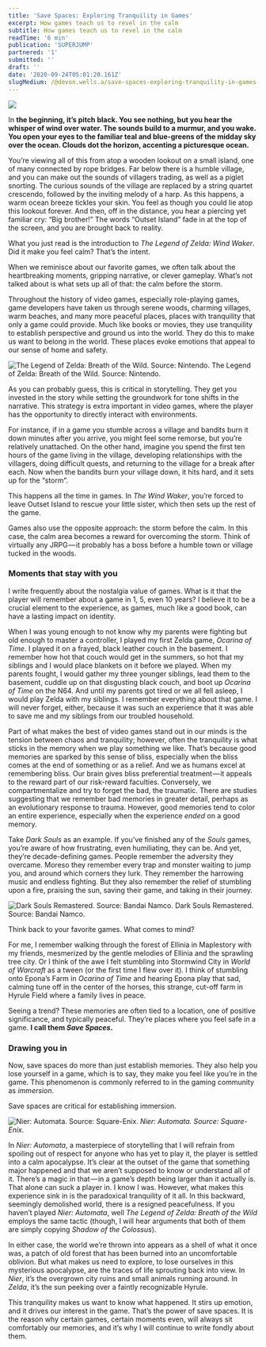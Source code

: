```yaml
---
title: 'Save Spaces: Exploring Tranquility in Games'
excerpt: How games teach us to revel in the calm
subtitle: How games teach us to revel in the calm
readTime: '6 min'
publication: 'SUPERJUMP'
partnered: '1'
submitted: ''
draft: ''
date: '2020-09-24T05:01:20.161Z'
slugMedium: /@devon.wells.a/save-spaces-exploring-tranquility-in-games-4e9baa93abe7
---
```


![](https://cdn-images-1.medium.com/max/800/1*5xCVfiaOewq4e8wLZ0f8rQ.png)

In **the beginning, it’s pitch black. You see nothing, but you hear the whisper of wind over water. The sounds build to a murmur, and you wake. You open your eyes to the familiar teal and blue-greens of the midday sky over the ocean. Clouds dot the horizon, accenting a picturesque ocean.**

You’re viewing all of this from atop a wooden lookout on a small island, one of many connected by rope bridges. Far below there is a humble village, and you can make out the sounds of villagers trading, as well as a piglet snorting. The curious sounds of the village are replaced by a string quartet crescendo, followed by the inviting melody of a harp. As this happens, a warm ocean breeze tickles your skin. You feel as though you could lie atop this lookout forever. And then, off in the distance, you hear a piercing yet familiar cry: “Big brother!” The words “Outset Island” fade in at the top of the screen, and you are brought back to reality.

What you just read is the introduction to _The Legend of Zelda: Wind Waker_. Did it make you feel calm? That’s the intent.

When we reminisce about our favorite games, we often talk about the heartbreaking moments, gripping narrative, or clever gameplay. What’s not talked about is what sets up all of that: the calm before the storm.

Throughout the history of video games, especially role-playing games, game developers have taken us through serene woods, charming villages, warm beaches, and many more peaceful places, places with tranquility that only a game could provide. Much like books or movies, they use tranquility to establish perspective and ground us into the world. They do this to make us want to belong in the world. These places evoke emotions that appeal to our sense of home and safety.

![The Legend of Zelda: Breath of the Wild. Source: Nintendo.](https://cdn-images-1.medium.com/max/2560/1*UD8AE7pDGFz3IJzw14O-lQ.jpeg)
The Legend of Zelda: Breath of the Wild. Source: Nintendo.

As you can probably guess, this is critical in storytelling. They get you invested in the story while setting the groundwork for tone shifts in the narrative. This strategy is extra important in video games, where the player has the opportunity to directly interact with environments.

For instance, if in a game you stumble across a village and bandits burn it down minutes after you arrive, you might feel some remorse, but you’re relatively unattached. On the other hand, imagine you spend the first ten hours of the game living in the village, developing relationships with the villagers, doing difficult quests, and returning to the village for a break after each. Now when the bandits burn your village down, it hits hard, and it sets up for the “storm”.

This happens all the time in games. In _The Wind Waker_, you’re forced to leave Outset Island to rescue your little sister, which then sets up the rest of the game.

Games also use the opposite approach: the storm before the calm. In this case, the calm area becomes a reward for overcoming the storm. Think of virtually any JRPG — it probably has a boss before a humble town or village tucked in the woods.

### Moments that stay with you

I write frequently about the nostalgia value of games. What is it that the player will remember about a game in 1, 5, even 10 years? I believe it to be a crucial element to the experience, as games, much like a good book, can have a lasting impact on identity.

When I was young enough to not know why my parents were fighting but old enough to master a controller, I played my first Zelda game, _Ocarina of Time_. I played it on a frayed, black leather couch in the basement. I remember how hot that couch would get in the summers, so hot that my siblings and I would place blankets on it before we played. When my parents fought, I would gather my three younger siblings, lead them to the basement, cuddle up on that disgusting black couch, and boot up _Ocarina of Time_ on the N64. And until my parents got tired or we all fell asleep, I would play Zelda with my siblings. I remember everything about that game. I will never forget, either, because it was such an experience that it was able to save me and my siblings from our troubled household.

Part of what makes the best of video games stand out in our minds is the tension between chaos and tranquility; however, often the tranquility is what sticks in the memory when we play something we like. That’s because good memories are sparked by this sense of bliss, especially when the bliss comes at the end of something or as a relief. And we as humans excel at remembering bliss. Our brain gives bliss preferential treatment — it appeals to the reward part of our risk-reward faculties. Conversely, we compartmentalize and try to forget the bad, the traumatic. There are studies suggesting that we remember bad memories in greater detail, perhaps as an evolutionary response to trauma. However, good memories tend to color an entire experience, especially when the experience _ended_ on a good memory.

Take _Dark Souls_ as an example. If you’ve finished any of the _Souls_ games, you’re aware of how frustrating, even humiliating, they can be. And yet, they’re decade-defining games. People remember the adversity they overcame. Moreso they remember every trap and monster waiting to jump you, and around which corners they lurk. They remember the harrowing music and endless fighting. But they also remember the relief of stumbling upon a fire, praising the sun, saving their game, and taking in their journey.

![Dark Souls Remastered. Source: Bandai Namco.](https://cdn-images-1.medium.com/max/2560/1*lgLb5YQMqSY0Sk43qKfNzA.jpeg)
Dark Souls Remastered. Source: Bandai Namco.

Think back to your favorite games. What comes to mind?

For me, I remember walking through the forest of Ellinia in Maplestory with my friends, mesmerized by the gentle melodies of Ellinia and the sprawling tree city. Or I think of the awe I felt stumbling into Stormwind City in _World of Warcraft_ as a tween (or the first time I flew over it). I think of stumbling onto Epona’s Farm in _Ocarina of Time_ and hearing Epona play that sad, calming tune off in the center of the horses, this strange, cut-off farm in Hyrule Field where a family lives in peace.

Seeing a trend? These memories are often tied to a location, one of positive significance, and typically peaceful. They’re places where you feel safe in a game. **I call them _Save Spaces_.**

### Drawing you in

Now, save spaces do more than just establish memories. They also help you lose yourself in a game, which is to say, they make you feel like you’re in the game. This phenomenon is commonly referred to in the gaming community as _immersion_.

Save spaces are critical for establishing immersion.

![_Nier: Automata. Source: Square-Enix._](https://cdn-images-1.medium.com/max/600/1*rvTsXdwyLOA17vKICX3SlA.jpeg)
_Nier: Automata. Source: Square-Enix._

In _Nier: Automata_, a masterpiece of storytelling that I will refrain from spoiling out of respect for anyone who has yet to play it, the player is settled into a calm apocalypse. It’s clear at the outset of the game that something major happened and that we aren’t supposed to know or understand all of it. There’s a magic in that — in a game’s depth being larger than it actually is. That alone can suck a player in. I know I was. However, what makes this experience sink in is the paradoxical tranquility of it all. In this backward, seemingly demolished world, there is a resigned peacefulness. If you haven’t played _Nier: Automata_, well _The Legend of Zelda: Breath of the Wild_ employs the same tactic (though, I will hear arguments that both of them are simply copying _Shadow of the Colossus_).

In either case, the world we’re thrown into appears as a shell of what it once was, a patch of old forest that has been burned into an uncomfortable oblivion. But what makes us need to explore, to lose ourselves in this mysterious apocalypse, are the traces of life sprouting back into view. In _Nier_, it’s the overgrown city ruins and small animals running around. In _Zelda_, it’s the sun peeking over a faintly recognizable Hyrule.

This tranquility makes us want to know what happened. It stirs up emotion, and it drives our interest in the game. That’s the power of save spaces. It is the reason why certain games, certain moments even, will always sit comfortably our memories, and it’s why I will continue to write fondly about them.